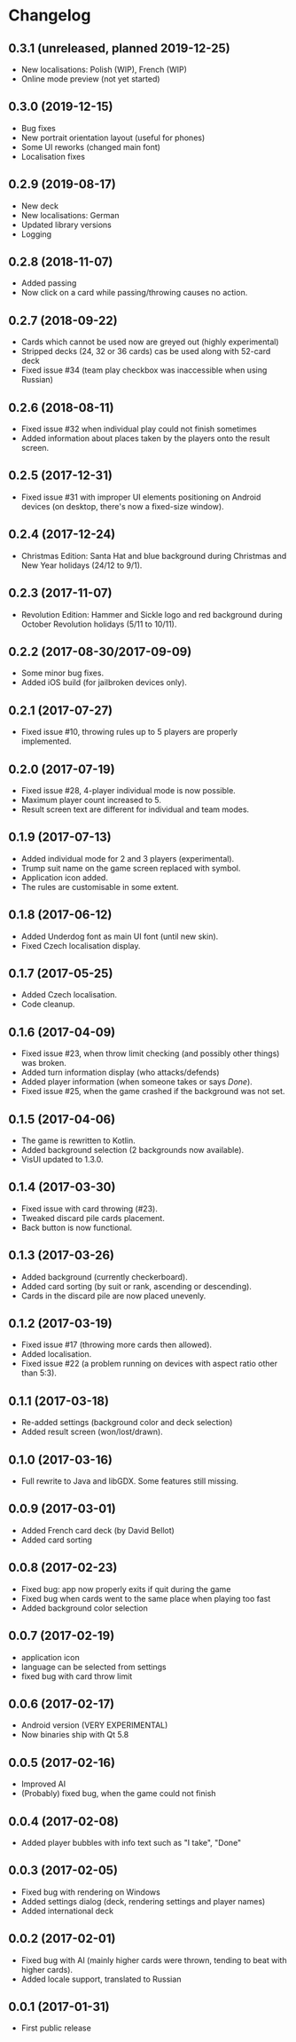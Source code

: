 # Changelog

## 0.3.1 (unreleased, planned 2019-12-25)
- New localisations: Polish (WIP), French (WIP)
- Online mode preview (not yet started)

## 0.3.0 (2019-12-15)
- Bug fixes
- New portrait orientation layout (useful for phones)
- Some UI reworks (changed main font)
- Localisation fixes

## 0.2.9 (2019-08-17)
- New deck
- New localisations: German
- Updated library versions
- Logging

## 0.2.8 (2018-11-07)
  - Added passing
  - Now click on a card while passing/throwing causes no action.

## 0.2.7 (2018-09-22)
  - Cards which cannot be used now are greyed out (highly experimental)
  - Stripped decks (24, 32 or 36 cards) cas be used along with 52-card deck
  - Fixed issue #34 (team play checkbox was inaccessible when using Russian)

## 0.2.6 (2018-08-11)
  - Fixed issue #32 when individual play could not finish sometimes
  - Added information about places taken by the players onto the result screen.

## 0.2.5 (2017-12-31)
  - Fixed issue #31 with improper UI elements positioning on Android devices (on desktop, there's now a fixed-size window).

## 0.2.4 (2017-12-24)
  - Christmas Edition: Santa Hat and blue background during Christmas and New Year holidays (24/12 to 9/1).

## 0.2.3 (2017-11-07)
  - Revolution Edition: Hammer and Sickle logo and red background during October Revolution holidays (5/11 to 10/11).

## 0.2.2 (2017-08-30/2017-09-09)
  - Some minor bug fixes.
  - Added iOS build (for jailbroken devices only).

## 0.2.1 (2017-07-27)
  - Fixed issue #10, throwing rules up to 5 players are properly implemented.

## 0.2.0 (2017-07-19)
  - Fixed issue #28, 4-player individual mode is now possible. 
  - Maximum player count increased to 5.
  - Result screen text are different for individual and team modes.

## 0.1.9 (2017-07-13)
  - Added individual mode for 2 and 3 players (experimental).
  - Trump suit name on the game screen replaced with symbol.
  - Application icon added.
  - The rules are customisable in some extent.

## 0.1.8 (2017-06-12)
  - Added Underdog font as main UI font (until new skin).
  - Fixed Czech localisation display.

## 0.1.7 (2017-05-25)
  - Added Czech localisation.
  - Code cleanup.

## 0.1.6 (2017-04-09)
  - Fixed issue #23, when throw limit checking (and possibly other things) was broken.
  - Added turn information display (who attacks/defends)
  - Added player information (when someone takes or says _Done_).
  - Fixed issue #25, when the game crashed if the background was not set.

## 0.1.5 (2017-04-06)
  - The game is rewritten to Kotlin.
  - Added background selection (2 backgrounds now available).
  - VisUI updated to 1.3.0.

## 0.1.4 (2017-03-30)
  - Fixed issue with card throwing (#23).
  - Tweaked discard pile cards placement.
  - Back button is now functional.

## 0.1.3 (2017-03-26)
  - Added background (currently checkerboard).
  - Added card sorting (by suit or rank, ascending or descending).
  - Cards in the discard pile are now placed unevenly.

## 0.1.2 (2017-03-19)
  - Fixed issue #17 (throwing more cards then allowed).
  - Added localisation.
  - Fixed issue #22 (a problem running on devices with aspect ratio other than 5:3).

## 0.1.1 (2017-03-18)
  - Re-added settings (background color and deck selection)
  - Added result screen (won/lost/drawn).

## 0.1.0 (2017-03-16)
  - Full rewrite to Java and libGDX. Some features still missing.

## 0.0.9 (2017-03-01)
  - Added French card deck (by David Bellot)
  - Added card sorting

## 0.0.8 (2017-02-23)
  - Fixed bug: app now properly exits if quit during the game
  - Fixed bug when cards went to the same place when playing too fast
  - Added background color selection

## 0.0.7 (2017-02-19)
  - application icon
  - language can be selected from settings
  - fixed bug with card throw limit

## 0.0.6 (2017-02-17)
  - Android version (VERY EXPERIMENTAL)
  - Now binaries ship with Qt 5.8

## 0.0.5 (2017-02-16)
  - Improved AI
  - (Probably) fixed bug, when the game could not finish

## 0.0.4 (2017-02-08)
  - Added player bubbles with info text such as "I take", "Done"

## 0.0.3 (2017-02-05)
  - Fixed bug with rendering on Windows
  - Added settings dialog (deck, rendering settings and player names)
  - Added international deck

## 0.0.2 (2017-02-01)
  - Fixed bug with AI (mainly higher cards were thrown, tending to beat with higher cards).
  - Added locale support, translated to Russian

## 0.0.1 (2017-01-31)
  - First public release
